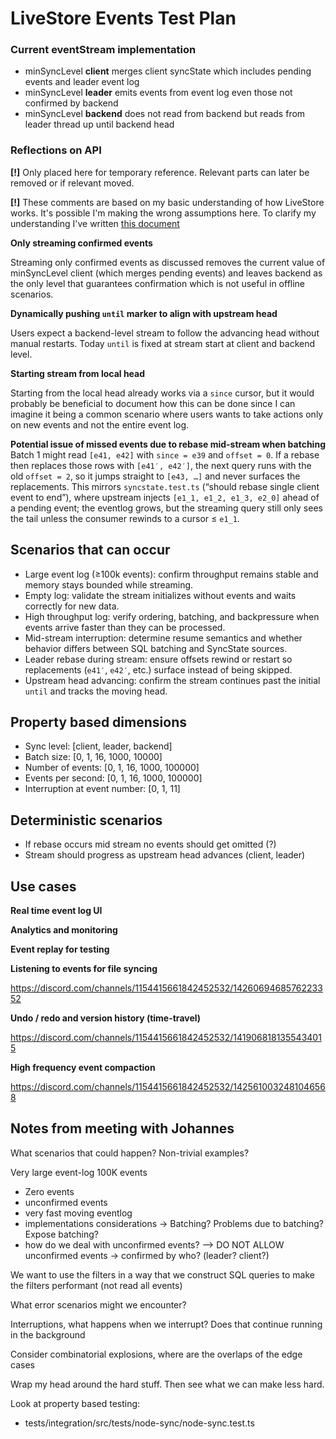 # LiveStore Events Test Plan

### Current eventStream implementation

- minSyncLevel **client** merges client syncState which includes pending events and leader event log
- minSyncLevel **leader** emits events from event log even those not confirmed by backend
- minSyncLevel **backend** does not read from backend but reads from leader thread up until backend head

### Reflections on API

**[!]** Only placed here for temporary reference. Relevant parts can later be removed or if relevant moved.

**[!]** These comments are based on my basic understanding of how LiveStore works. It's possible I'm making the wrong assumptions here. To clarify my understanding I've written [this document](understanding-events.md)

**Only streaming confirmed events**

Streaming only confirmed events as discussed removes the current value of minSyncLevel client (which merges pending events) and leaves backend as the only level that guarantees confirmation which is not useful in offline scenarios.

**Dynamically pushing `until` marker to align with upstream head**

Users expect a backend-level stream to follow the advancing head without manual restarts. Today `until` is fixed at stream start at client and backend level.

**Starting stream from local head**

Starting from the local head already works via a `since` cursor, but it would probably be beneficial to document how this can be done since I can imagine it being a common scenario where users wants to take actions only on new events and not the entire event log.

**Potential issue of missed events due to rebase mid-stream when batching**
Batch 1 might read `[e41, e42]` with `since = e39` and `offset = 0`. If a rebase then replaces those rows with `[e41′, e42′]`, the next query runs with the old `offset = 2`, so it jumps straight to `[e43, …]` and never surfaces the replacements. This mirrors `syncstate.test.ts` (“should rebase single client event to end”), where upstream injects `[e1_1, e1_2, e1_3, e2_0]` ahead of a pending event; the eventlog grows, but the streaming query still only sees the tail unless the consumer rewinds to a cursor ≤ `e1_1`.

## Scenarios that can occur

- Large event log (≥100k events): confirm throughput remains stable and memory stays bounded while streaming.
- Empty log: validate the stream initializes without events and waits correctly for new data.
- High throughput log: verify ordering, batching, and backpressure when events arrive faster than they can be processed.
- Mid-stream interruption: determine resume semantics and whether behavior differs between SQL batching and SyncState sources.
- Leader rebase during stream: ensure offsets rewind or restart so replacements (`e41′`, `e42′`, etc.) surface instead of being skipped.
- Upstream head advancing: confirm the stream continues past the initial `until` and tracks the moving head.

## Property based dimensions

- Sync level: [client, leader, backend]
- Batch size: [0, 1, 16, 1000, 10000]
- Number of events: [0, 1, 16, 1000, 100000]
- Events per second: [0, 1, 16, 1000, 100000]
- Interruption at event number: [0, 1, 11]

## Deterministic scenarios

- If rebase occurs mid stream no events should get omitted (?)
- Stream should progress as upstream head advances (client, leader)

## Use cases

**Real time event log UI**

**Analytics and monitoring**

**Event replay for testing**

**Listening to events for file syncing**

https://discord.com/channels/1154415661842452532/1426069468576223352

**Undo / redo and version history (time-travel)**

https://discord.com/channels/1154415661842452532/1419068181355434015

**High frequency event compaction**

https://discord.com/channels/1154415661842452532/1425610032481046568

## Notes from meeting with Johannes

What scenarios that could happen?
Non-trivial examples?

Very large event-log 100K events
- Zero events
- unconfirmed events
- very fast moving eventlog
- implementations considerations -> Batching? Problems due to batching? Expose batching?
- how do we deal with unconfirmed events? --> DO NOT ALLOW unconfirmed events -> confirmed by who? (leader? client?)

We want to use the filters in a way that we construct SQL queries to make the filters performant (not read all events)

What error scenarios might we encounter?

Interruptions, what happens when we interrupt? Does that continue running in the background

Consider combinatorial explosions, where are the overlaps of the edge cases

Wrap my head around the hard stuff. Then see what we can make less hard.

Look at property based testing:
- tests/integration/src/tests/node-sync/node-sync.test.ts